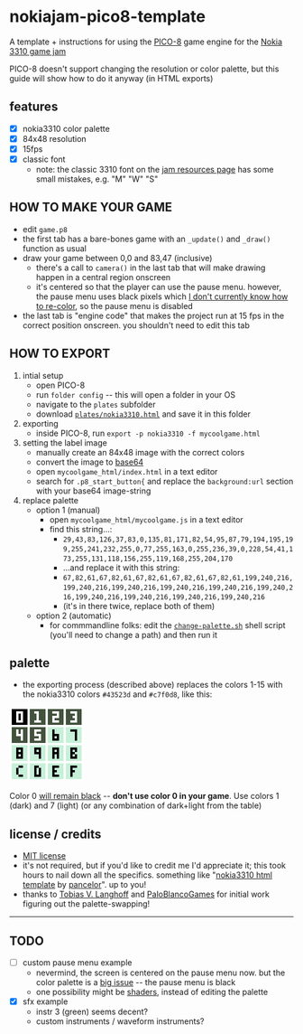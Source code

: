 # nokiajam-pico8-template

A template + instructions for using the [PICO-8](https://www.lexaloffle.com/pico-8.php) game engine for the [Nokia 3310 game jam](https://itch.io/jam/nokiajam3)

PICO-8 doesn't support changing the resolution or color palette, but this guide will show how to do it anyway (in HTML exports)

## features
- [x] nokia3310 color palette
- [x] 84x48 resolution 
- [x] 15fps
- [x] classic font
  - note: the classic 3310 font on the [jam resources page](https://phillipp.itch.io/nokiajamresources) has some small mistakes, e.g. "M" "W" "S"

## HOW TO MAKE YOUR GAME
- edit `game.p8`
- the first tab has a bare-bones game with an `_update()` and `_draw()` function as usual
- draw your game between 0,0 and 83,47 (inclusive)
    - there's a call to `camera()` in the last tab that will make drawing happen in a central region onscreen
    - it's centered so that the player can use the pause menu. however, the pause menu uses black pixels which [I don't currently know how to re-color](https://github.com/pancelor/nokiajam-pico8-template/issues/2), so the pause menu is disabled
- the last tab is "engine code" that makes the project run at 15 fps in the correct position onscreen. you shouldn't need to edit this tab

## HOW TO EXPORT
1. intial setup 
    - open PICO-8
    - run `folder config` -- this will open a folder in your OS
    - navigate to the `plates` subfolder
    - download [`plates/nokia3310.html`](./plates/nokia3310.html) and save it in this folder
2. exporting
    - inside PICO-8, run `export -p nokia3310 -f mycoolgame.html`
3. setting the label image
    - manually create an 84x48 image with the correct colors
    - convert the image to [base64](https://elmah.io/tools/base64-image-encoder/)
    - open `mycoolgame_html/index.html` in a text editor
    - search for `.p8_start_button{` and replace the `background:url` section with your base64 image-string
4. replace palette
    - option 1 (manual)
        - open `mycoolgame_html/mycoolgame.js` in a text editor
        - find this string...:
            - `29,43,83,126,37,83,0,135,81,171,82,54,95,87,79,194,195,199,255,241,232,255,0,77,255,163,0,255,236,39,0,228,54,41,173,255,131,118,156,255,119,168,255,204,170`
            - ...and replace it with this string:
            - `67,82,61,67,82,61,67,82,61,67,82,61,67,82,61,199,240,216,199,240,216,199,240,216,199,240,216,199,240,216,199,240,216,199,240,216,199,240,216,199,240,216,199,240,216`
            - (it's in there twice, replace both of them)
    - option 2 (automatic)
        - for commmandline folks: edit the [`change-palette.sh`](./change-palette.sh) shell script (you'll need to change a path) and then run it

## palette
- the exporting process (described above) replaces the colors 1-15 with the nokia3310 colors `#43523d` and `#c7f0d8`, like this:

![color palette; 0 is black, 1-5 are dark green, 6-15 are light green](./palette.png)

Color 0 [will remain black](https://github.com/pancelor/nokiajam-pico8-template/issues/2) -- **don't use color 0 in your game**. Use colors 1 (dark) and 7 (light) (or any combination of dark+light from the table)

## license / credits
- [MIT license](./LICENSE)
- it's not required, but if you'd like to credit me I'd appreciate it; this took hours to nail down all the specifics. something like "[nokia3310 html template](https://github.com/pancelor/nokiajam-pico8-template) by [pancelor](https://pancelor.com/)". up to you!
- thanks to [Tobias V. Langhoff](https://itch.io/profile/tobiasvl) and [PaloBlancoGames](https://itch.io/profile/paloblancogames) for initial work figuring out the palette-swapping!

---

## TODO
- [ ] custom pause menu example
    - nevermind, the screen is centered on the pause menu now. but the color palette is a [big issue](https://github.com/pancelor/nokiajam-pico8-template/issues/2) -- the pause menu is black
    - one possibility might be [shaders](https://stackoverflow.com/questions/34443968/how-can-i-apply-a-pixel-shader-to-a-canvas-element), instead of editing the palette
- [x] sfx example
    - instr 3 (green) seems decent?
    - custom instruments / waveform instruments?
